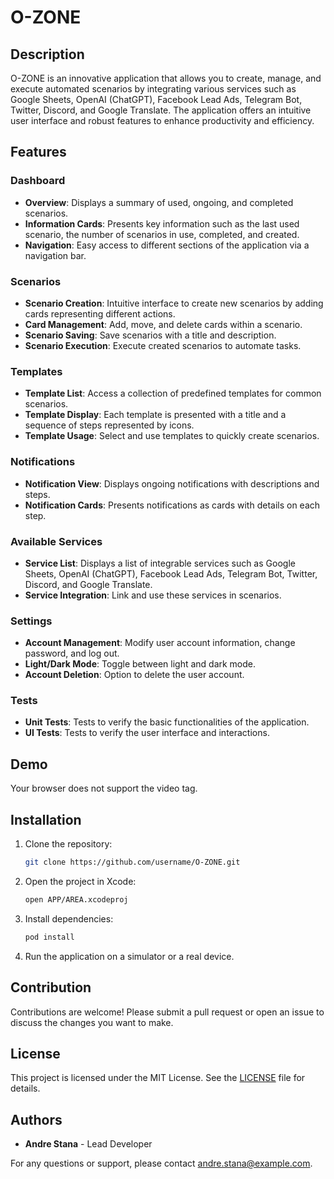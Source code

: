 # O-ZONE

## Description
O-ZONE is an innovative application that allows you to create, manage, and execute automated scenarios by integrating various services such as Google Sheets, OpenAI (ChatGPT), Facebook Lead Ads, Telegram Bot, Twitter, Discord, and Google Translate. The application offers an intuitive user interface and robust features to enhance productivity and efficiency.

## Features

### Dashboard
- **Overview**: Displays a summary of used, ongoing, and completed scenarios.
- **Information Cards**: Presents key information such as the last used scenario, the number of scenarios in use, completed, and created.
- **Navigation**: Easy access to different sections of the application via a navigation bar.

### Scenarios
- **Scenario Creation**: Intuitive interface to create new scenarios by adding cards representing different actions.
- **Card Management**: Add, move, and delete cards within a scenario.
- **Scenario Saving**: Save scenarios with a title and description.
- **Scenario Execution**: Execute created scenarios to automate tasks.

### Templates
- **Template List**: Access a collection of predefined templates for common scenarios.
- **Template Display**: Each template is presented with a title and a sequence of steps represented by icons.
- **Template Usage**: Select and use templates to quickly create scenarios.

### Notifications
- **Notification View**: Displays ongoing notifications with descriptions and steps.
- **Notification Cards**: Presents notifications as cards with details on each step.

### Available Services
- **Service List**: Displays a list of integrable services such as Google Sheets, OpenAI (ChatGPT), Facebook Lead Ads, Telegram Bot, Twitter, Discord, and Google Translate.
- **Service Integration**: Link and use these services in scenarios.

### Settings
- **Account Management**: Modify user account information, change password, and log out.
- **Light/Dark Mode**: Toggle between light and dark mode.
- **Account Deletion**: Option to delete the user account.

### Tests
- **Unit Tests**: Tests to verify the basic functionalities of the application.
- **UI Tests**: Tests to verify the user interface and interactions.

## Demo
<!-- <div style="width: 300px; height: auto;">
  <img src="https://github.com/user-attachments/assets/36411199-30d0-4fc4-a99b-1c031cdb7365" alt="O-ZONE Demo">
</div> -->
Your browser does not support the video tag.


## Installation
1. Clone the repository:
    ```sh
    git clone https://github.com/username/O-ZONE.git
    ```
2. Open the project in Xcode:
    ```sh
    open APP/AREA.xcodeproj
    ```
3. Install dependencies:
    ```sh
    pod install
    ```
4. Run the application on a simulator or a real device.

## Contribution
Contributions are welcome! Please submit a pull request or open an issue to discuss the changes you want to make.

## License
This project is licensed under the MIT License. See the [LICENSE](LICENSE) file for details.

## Authors
- **Andre Stana** - Lead Developer

For any questions or support, please contact andre.stana@example.com.